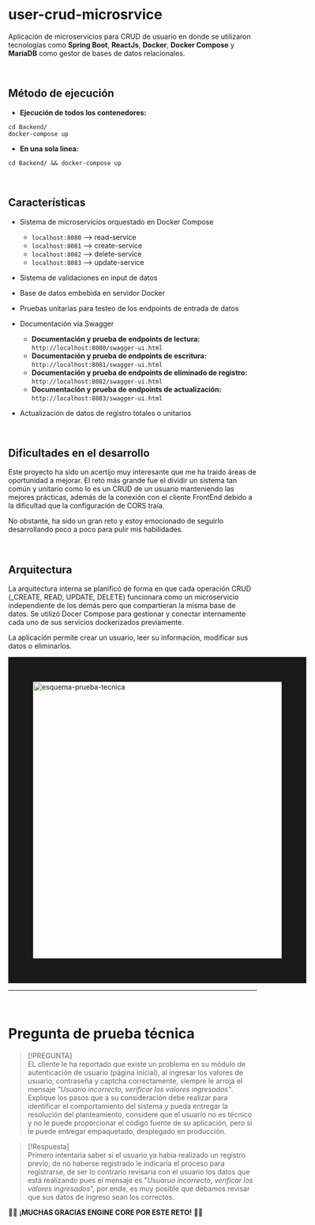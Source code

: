 # user-crud-microsrvice

Aplicación de microservicios para CRUD de usuario en donde se utilizaron tecnologías como **Spring Boot**, **ReactJs**, **Docker**, **Docker Compose** y **MariaDB** como gestor de bases de datos relacionales.

<br>

## Método de ejecución
- **Ejecución de todos los contenedores:**
```
cd Backend/
docker-compose up
```
- **En una sola linea:**
```
cd Backend/ && docker-compose up
```
<br>


## Características
- Sistema de microservicios orquestado en Docker Compose
  
  - `localhost:8080` --> read-service
  - `localhost:8081` --> create-service
  - `localhost:8082` --> delete-service
  - `localhost:8083` --> update-service
    
- Sistema de validaciones en input de datos
- Base de datos embebida en servidor Docker
- Pruebas unitarias para testeo de los endpoints de entrada de datos
- Documentación vía Swagger
  
  - **Documentación y prueba de endpoints de lectura:** `http://localhost:8080/swagger-ui.html`
  - **Documentación y prueba de endpoints de escritura:** `http://localhost:8081/swagger-ui.html`
  - **Documentación y prueba de endpoints de eliminado de registro:** `http://localhost:8082/swagger-ui.html`
  - **Documentación y prueba de endpoints de actualización:** `http://localhost:8083/swagger-ui.html`
    
- Actualización de datos de registro totales o unitarios

<br>

## Dificultades en el desarrollo
Este proyecto ha sido un acertijo muy interesante que me ha traido áreas de oportunidad a mejorar. El reto más grande fue el dividir un sistema tan común y unitario como lo es un CRUD de un usuario manteniendo las mejores prácticas, además de la conexión con el cliente FrontEnd debido a la dificultad que la configuración de CORS traía.

No obstante, ha sido un gran reto y estoy emocionado de seguirlo desarrollando poco a poco para pulir mis habilidades.

<br>


## Arquitectura

La arquitectura interna se planificó de forma en que cada operación CRUD (_CREATE, READ, UPDATE, DELETE) funcionara como un microservicio independiente de los demás pero que compartieran la misma base de datos. Se utilizó Docer Compose para gestionar y conectar internamente cada uno de sus servicios dockerizados previamente.

La aplicación permite crear un usuario, leer su información, modificar sus datos o eliminarlos.

<a href='https://postimages.org/' target='_blank'><img src='https://i.postimg.cc/fR4RzRCH/esquema-prueba-tecnica.jpg' height='560' border='50' alt='esquema-prueba-tecnica'/></a>

----
<br>

# Pregunta de prueba técnica

> [!PREGUNTA]  
> EL cliente le ha reportado que existe un problema en su módulo de autenticación de usuario (página inicial), al ingresar los valores de usuario, contraseña y captcha correctamente, siempre le arroja el mensaje _"Usuario incorrecto, verificar los valores ingresados"_. Explique los pasos que a su consideración debe realizar para identificar el comportamiento del sistema y pueda entregar la resolución del planteamiento, considere que el usuario no es técnico y no le puede proporcionar el código fuente de su aplicación, pero si le puede entregar empaquetado, desplegado en producción.

> [!Respuesta]  
> Primero intentaria saber si el usuario ya habia realizado un registro previo; de no haberse registrado le indicaría el proceso para registrarse, de ser lo contrario revisaria con el usuario los datos que está realizando pues el mensaje es "_Usuaruo incorrecto, verificar los valores ingresados_", por ende, es muy posible que debamos revisar que sus datos de ingreso sean los correctos.



💙💙 **¡MUCHAS GRACIAS ENGINE CORE POR ESTE RETO!** 💙💙
